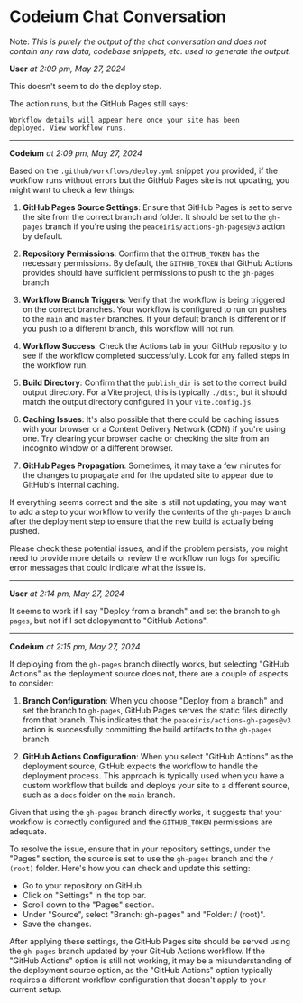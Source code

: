 # Codeium Chat Conversation

Note: _This is purely the output of the chat conversation and does not contain any raw data, codebase snippets, etc. used to generate the output._

**User** _at 2:09 pm, May 27, 2024_

This doesn't seem to do the deploy step.

The action runs, but the GitHub Pages still says:

```
Workflow details will appear here once your site has been deployed. View workflow runs.
```

---

**Codeium** _at 2:09 pm, May 27, 2024_

Based on the `.github/workflows/deploy.yml` snippet you provided, if the workflow runs without errors but the GitHub Pages site is not updating, you might want to check a few things:

1. **GitHub Pages Source Settings**: Ensure that GitHub Pages is set to serve the site from the correct branch and folder. It should be set to the `gh-pages` branch if you're using the `peaceiris/actions-gh-pages@v3` action by default.

2. **Repository Permissions**: Confirm that the `GITHUB_TOKEN` has the necessary permissions. By default, the `GITHUB_TOKEN` that GitHub Actions provides should have sufficient permissions to push to the `gh-pages` branch.

3. **Workflow Branch Triggers**: Verify that the workflow is being triggered on the correct branches. Your workflow is configured to run on pushes to the `main` and `master` branches. If your default branch is different or if you push to a different branch, this workflow will not run.

4. **Workflow Success**: Check the Actions tab in your GitHub repository to see if the workflow completed successfully. Look for any failed steps in the workflow run.

5. **Build Directory**: Confirm that the `publish_dir` is set to the correct build output directory. For a Vite project, this is typically `./dist`, but it should match the output directory configured in your `vite.config.js`.

6. **Caching Issues**: It's also possible that there could be caching issues with your browser or a Content Delivery Network (CDN) if you're using one. Try clearing your browser cache or checking the site from an incognito window or a different browser.

7. **GitHub Pages Propagation**: Sometimes, it may take a few minutes for the changes to propagate and for the updated site to appear due to GitHub's internal caching.

If everything seems correct and the site is still not updating, you may want to add a step to your workflow to verify the contents of the `gh-pages` branch after the deployment step to ensure that the new build is actually being pushed.

Please check these potential issues, and if the problem persists, you might need to provide more details or review the workflow run logs for specific error messages that could indicate what the issue is.

---

**User** _at 2:14 pm, May 27, 2024_

It seems to work if I say "Deploy from a branch" and set the branch to `gh-pages`, but not if I set delopyment to "GitHub Actions".

---

**Codeium** _at 2:15 pm, May 27, 2024_

If deploying from the `gh-pages` branch directly works, but selecting "GitHub Actions" as the deployment source does not, there are a couple of aspects to consider:

1. **Branch Configuration**: When you choose "Deploy from a branch" and set the branch to `gh-pages`, GitHub Pages serves the static files directly from that branch. This indicates that the `peaceiris/actions-gh-pages@v3` action is successfully committing the build artifacts to the `gh-pages` branch.

2. **GitHub Actions Configuration**: When you select "GitHub Actions" as the deployment source, GitHub expects the workflow to handle the deployment process. This approach is typically used when you have a custom workflow that builds and deploys your site to a different source, such as a `docs` folder on the `main` branch.

Given that using the `gh-pages` branch directly works, it suggests that your workflow is correctly configured and the `GITHUB_TOKEN` permissions are adequate.

To resolve the issue, ensure that in your repository settings, under the "Pages" section, the source is set to use the `gh-pages` branch and the `/ (root)` folder. Here's how you can check and update this setting:

- Go to your repository on GitHub.
- Click on "Settings" in the top bar.
- Scroll down to the "Pages" section.
- Under "Source", select "Branch: gh-pages" and "Folder: / (root)".
- Save the changes.

After applying these settings, the GitHub Pages site should be served using the `gh-pages` branch updated by your GitHub Actions workflow. If the "GitHub Actions" option is still not working, it may be a misunderstanding of the deployment source option, as the "GitHub Actions" option typically requires a different workflow configuration that doesn't apply to your current setup.